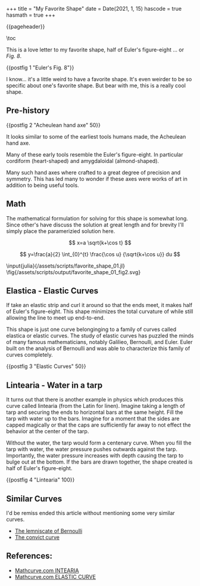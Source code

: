 +++
title = "My Favorite Shape"
date = Date(2021, 1, 15)
hascode = true
hasmath = true
+++

{{pageheader}}

\toc

This is a love letter to my favorite shape, half of Euler's figure-eight ... or *Fig. 8*.

<!-- ![](/assets/blog_images/favorite_shape_01_fig1.png) -->
{{postfig 1 "Euler's Fig. 8"}}

I know... it's a little weird to have a favorite shape. It's even weirder to be so specific about one's favorite shape. But bear with me, this is a really cool shape.

## Pre-history

<!-- ![Acheulean hand axe](/assets/blog_images/favorite_shape_01_fig2.jpg) -->
{{postfig 2 "Acheulean hand axe" 50}}

It looks similar to some of the earliest tools humans made, the Acheulean hand axe.

Many of these early tools resemble the Euler's figure-eight. In particular cordiform (heart-shaped) and amygdaloidal (almond-shaped).

Many such hand axes where crafted to a great degree of precision and symmetry. This has led many to wonder if these axes were works of art in addition to being useful tools.

## Math

The mathematical formulation for solving for this shape is somewhat long. Since other's have discuss the solution at great length and for brevity I'll simply place the paramerizied solution here.


$$ x=a \sqrt{k+\cos t} $$

$$ y=\frac{a}{2} \int_{0}^{t} \frac{\cos u} {\sqrt{k+\cos u}} du $$

\input{julia}{/assets/scripts/favorite_shape_01.jl} 
\fig{/assets/scripts/output/favorite_shape_01_fig2.svg}

<!-- ```julia:./code/favorite_shape_01_ex1
using Plots

k = 0.65223
dt = 0.000001
tlim = acos(-k)-dt
t = -tlim:dt:tlim  

x = @. sqrt(k + cos(t))
y = cumsum(@. cos(t)/sqrt(k + cos(t))*dt)/2

plot(x,y, aspect_ratio=1, lw=4, legend=:none)
savefig(joinpath(@OUTPUT, "favorite_shape_01_ex1.png")) # hide
``` -->

<!-- \fig{./code/favorite_shape_01_ex1.png} -->

## Elastica - Elastic Curves

If take an elastic strip and curl it around so that the ends meet, it makes half of Euler's figure-eight. This shape minimizes the total curvature of while still allowing the line to meet up end-to-end.

This shape is just one curve belonginging to a family of curves called elastica or elastic curves. The study of elastic curves has puzzled the minds of many famous mathematicians, notably Galilieo, Bernoulli, and Euler. Euler built on the analysis of Bernoulli and was able to characterize this family of curves completely.

<!-- ![Elastic Curves](/assets/blog_images/favorite_shape_01_fig3.png) -->
{{postfig 3 "Elastic Curves" 50}}

## Lintearia - Water in a tarp

It turns out that there is another example in physics which produces this curve called lintearia (from the Latin for linen). Imagine taking a length of tarp and securing the ends to horizontal bars at the same height. Fill the tarp with water up to the bars. Imagine for a moment that the sides are capped magically or that the caps are sufficiently far away to not effect the behavior at the center of the tarp.

Without the water, the tarp would form a centenary curve. When you fill the tarp with water, the water pressure pushes outwards against the tarp. Importantly, the water pressure increases with depth causing the tarp to bulge out at the bottom. If the bars are drawn together, the shape created is half of Euler's figure-eight.

<!-- ![Lintearia](/assets/blog_images/favorite_shape_01_fig4.png) -->
{{postfig 4 "Lintearia" 100}}

## Similar Curves

I'd be remiss ended this article without mentioning some very similar curves.

 * [The lemniscate of Bernoulli](https://mathcurve.com/courbes2d.gb/lemniscate/lemniscate.shtml)
 * [The convict curve](https://mathcurve.com/courbes2d.gb/syntractrice/syntractrice.shtml)

## References:

 * [Mathcurve.com INTEARIA](https://mathcurve.com/courbes2d.gb/chainette/bachette.shtml)
 * [Mathcurve.com ELASTIC CURVE](https://mathcurve.com/courbes2d.gb/linteaire/linteaire.shtml)

